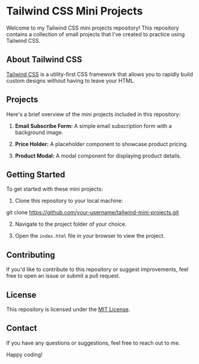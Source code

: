# Tailwind CSS Mini Projects

Welcome to my Tailwind CSS mini projects repository! This repository contains a collection of small projects that I've created to practice using Tailwind CSS.

## About Tailwind CSS

[Tailwind CSS](https://tailwindcss.com/) is a utility-first CSS framework that allows you to rapidly build custom designs without having to leave your HTML.

## Projects

Here's a brief overview of the mini projects included in this repository:

1. **Email Subscribe Form:** A simple email subscription form with a background image.
2. **Price Holder:** A placeholder component to showcase product pricing.

3. **Product Modal:** A modal component for displaying product details.

## Getting Started

To get started with these mini projects:

1. Clone this repository to your local machine:

git clone https://github.com/your-username/tailwind-mini-projects.git

2. Navigate to the project folder of your choice.

3. Open the `index.html` file in your browser to view the project.

## Contributing

If you'd like to contribute to this repository or suggest improvements, feel free to open an issue or submit a pull request.

## License

This repository is licensed under the [MIT License](LICENSE).

## Contact

If you have any questions or suggestions, feel free to reach out to me.

Happy coding!
